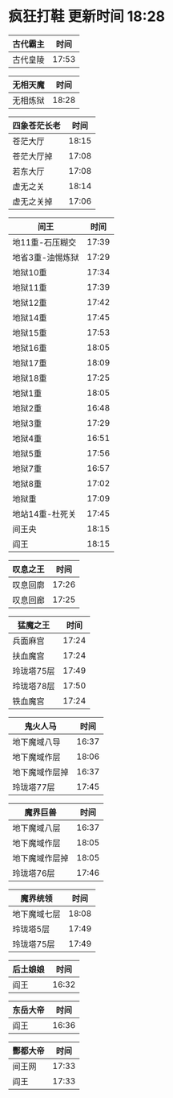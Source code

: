 # 疯狂打鞋 更新时间 18:28

| 古代霸主   | 时间    |
|--------|-------|
| 古代皇陵 | 17:53 |

| 无相天魔   | 时间    |
|--------|-------|
| 无相炼狱 | 18:28 |

| 四象苍茫长老   | 时间    |
|--------|-------|
| 苍茫大厅 | 18:15 |
| 苍茫大厅掉 | 17:08 |
| 若东大厅 | 17:08 |
| 虚无之关 | 18:14 |
| 虚无之关掉 | 17:06 |

| 间王   | 时间    |
|--------|-------|
| 地11重-石压糊交 | 17:39 |
| 地省3重-油惕炼狱 | 17:29 |
| 地狱10重 | 17:34 |
| 地狱11重 | 17:39 |
| 地狱12重 | 17:42 |
| 地狱14重 | 17:45 |
| 地狱15重 | 17:53 |
| 地狱16重 | 18:05 |
| 地狱17重 | 18:09 |
| 地狱18重 | 17:25 |
| 地狱1重 | 18:05 |
| 地狱2重 | 16:48 |
| 地狱3重 | 17:29 |
| 地狱4重 | 16:51 |
| 地狱5重 | 17:56 |
| 地狱7重 | 16:57 |
| 地狱8重 | 17:02 |
| 地狱重 | 17:09 |
| 地站14重-杜死关 | 17:45 |
| 间王央 | 18:15 |
| 阎王 | 18:15 |

| 叹息之王   | 时间    |
|--------|-------|
| 叹息回廓 | 17:26 |
| 叹息回廊 | 17:25 |

| 猛魔之王   | 时间    |
|--------|-------|
| 兵面麻宫 | 17:24 |
| 扶血魔宫 | 17:24 |
| 玲珑塔75层 | 17:49 |
| 玲珑塔78层 | 17:50 |
| 铁血魔宫 | 17:24 |

| 鬼火人马   | 时间    |
|--------|-------|
| 地下魔域八导 | 16:37 |
| 地下魔域作层 | 18:06 |
| 地下魔域作层掉 | 16:37 |
| 玲珑塔77层 | 17:45 |

| 魔界巨兽   | 时间    |
|--------|-------|
| 地下魔域八层 | 16:37 |
| 地下魔域作层 | 18:05 |
| 地下魔域作层掉 | 18:05 |
| 玲珑塔76层 | 17:46 |

| 魔界统领   | 时间    |
|--------|-------|
| 地下魔域七层 | 18:08 |
| 玲珑塔5层 | 17:49 |
| 玲珑塔75层 | 17:49 |

| 后土娘娘   | 时间    |
|--------|-------|
| 阎王 | 16:32 |

| 东岳大帝   | 时间    |
|--------|-------|
| 阎王 | 16:36 |

| 酆都大帝   | 时间    |
|--------|-------|
| 间王网 | 17:33 |
| 阎王 | 17:33 |